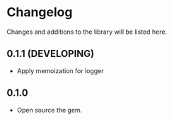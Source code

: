 # Changelog
Changes and additions to the library will be listed here.

## 0.1.1 (DEVELOPING)
- Apply memoization for logger

## 0.1.0
- Open source the gem. 

